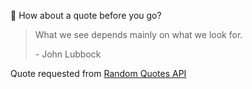 📣 How about a quote before you go?

> What we see depends mainly on what we look for.
>
> <p>- John Lubbock</p>

Quote requested from [Random Quotes API](https://github.com/lukePeavey/quotable)
